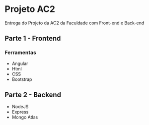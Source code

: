 # Projeto AC2
Entrega do Projeto da AC2 da Faculdade com Front-end e Back-end

## Parte 1 - Frontend
### Ferramentas
- Angular
- Html
- CSS
- Bootstrap

## Parte 2 - Backend
- NodeJS
- Express
- Mongo Atlas
